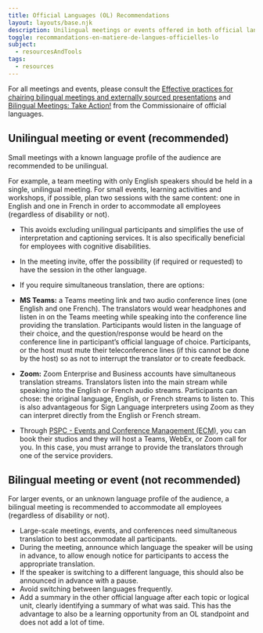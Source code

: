 ```yaml
---
title: Official Languages (OL) Recommendations
layout: layouts/base.njk
description: Unilingual meetings or events offered in both official languages (English and French) are preferred. There are, however, best practices to follow when it comes to bilingualism.
toggle: recommandations-en-matiere-de-langues-officielles-lo
subject:
  - resourcesAndTools
tags:
  - resources
---
```


For all meetings and events, please consult the [Effective practices for chairing bilingual meetings and externally sourced presentations](https://www.clo-ocol.gc.ca/en/resources/public-servants/bilingual-meetings) and [Bilingual Meetings: Take Action!](https://www.clo-ocol.gc.ca/en/resources/public-servants/bilingual-meetings) from the Commissionaire of official languages.

## Unilingual meeting or event (recommended)

Small meetings with a known language profile of the audience are recommended to be unilingual.

For example, a team meeting with only English speakers should be held in a single, unilingual meeting. For small events, learning activities and workshops, if possible, plan two sessions with the same content: one in English and one in French in order to accommodate all employees (regardless of disability or not).

- This avoids excluding unilingual participants and simplifies the use of interpretation and captioning services. It is also specifically beneficial for employees with cognitive disabilities.
- In the meeting invite, offer the possibility (if required or requested) to have the session in the other language.
- If you require simultaneous translation, there are options:

- **MS Teams:** a Teams meeting link and two audio conference lines (one English and one French). The translators would wear headphones and listen in on the Teams meeting while speaking into the conference line providing the translation. Participants would listen in the language of their choice, and the question/response would be heard on the conference line in participant’s official language of choice. Participants, or the host must mute their teleconference lines (if this cannot be done by the host) so as not to interrupt the translator or to create feedback.
- **Zoom:** Zoom Enterprise and Business accounts have simultaneous translation streams. Translators listen into the main stream while speaking into the English or French audio streams. Participants can chose: the original language, English, or French streams to listen to. This is also advantageous for Sign Language interpreters using Zoom as they can interpret directly from the English or French stream.
- Through [PSPC - Events and Conference Management (ECM)](https://www.tpsgc-pwgsc.gc.ca/biens-property/gec-ecm/index-eng.html), you can book their studios and they will host a Teams, WebEx, or Zoom call for you. In this case, you must arrange to provide the translators through one of the service providers.

## Bilingual meeting or event (not recommended)

For larger events, or an unknown language profile of the audience, a bilingual meeting is recommended to accommodate all employees (regardless of disability or not).

- Large-scale meetings, events, and conferences need simultaneous translation to best accommodate all participants.
- During the meeting, announce which language the speaker will be using in advance, to allow enough notice for participants to access the appropriate translation.
- If the speaker is switching to a different language, this should also be announced in advance with a pause.
- Avoid switching between languages frequently.
- Add a summary in the other official language after each topic or logical unit, clearly identifying a summary of what was said. This has the advantage to also be a learning opportunity from an OL standpoint and does not add a lot of time.
